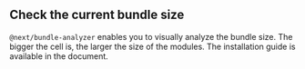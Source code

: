 ## Check the current bundle size
`@next/bundle-analyzer` enables you to visually analyze the bundle size. The bigger the cell is, the larger the size
of the modules. The installation guide is available in the document.